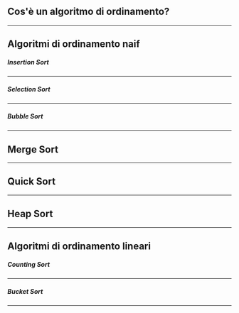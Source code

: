 ## Cos'è un algoritmo di ordinamento?


___
## Algoritmi di ordinamento naif



##### Insertion Sort


___
##### Selection Sort


___
##### Bubble Sort


___
## Merge Sort


___
## Quick Sort


___
## Heap Sort


___
## Algoritmi di ordinamento lineari



##### Counting Sort


___
##### Bucket Sort


___